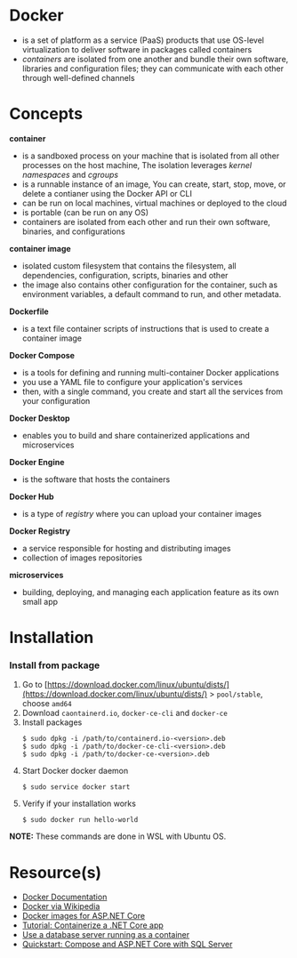 # Docker
- is a set of platform as a service (PaaS) products that use OS-level virtualization to deliver software in packages called containers
- _containers_ are isolated from one another and bundle their own software, libraries and configuration files; they can communicate with each other through well-defined channels

# Concepts

**container**
- is a sandboxed process on your machine that is isolated from all other processes on the host machine, The isolation leverages _kernel namespaces_ and _cgroups_
- is a runnable instance of an image, You can create, start, stop, move, or delete a contianer using the Docker API or CLI
- can be run on local machines, virtual machines or deployed to the cloud
- is portable (can be run on any OS)
- containers are isolated from each other and run their own software, binaries, and configurations

**container image**
- isolated custom filesystem that contains the filesystem, all dependencies, configuration, scripts, binaries and other
- the image also contains other configuration for the container, such as environment variables, a default command to run, and other metadata.

**Dockerfile**
- is a text file container scripts of instructions that is used to create a container image

**Docker Compose**
- is a tools for defining and running multi-container Docker applications
- you use a YAML file to configure your application's services
- then, with a single command, you create and start all the services from your configuration

**Docker Desktop**
- enables you to build and share containerized applications and microservices

**Docker Engine**
- is the software that hosts the containers

**Docker Hub**
- is a type of _registry_ where you can upload your container images

**Docker Registry**
- a service responsible for hosting and distributing images
- collection of images repositories

**microservices**
- building, deploying, and managing each application feature as its own small app

# Installation

### Install from package
1. Go to [https://download.docker.com/linux/ubuntu/dists/](https://download.docker.com/linux/ubuntu/dists/) > `pool/stable`, choose `amd64`
2. Download `caontainerd.io`, `docker-ce-cli` and `docker-ce`
3. Install packages
    ```
    $ sudo dpkg -i /path/to/containerd.io-<version>.deb
    $ sudo dpkg -i /path/to/docker-ce-cli-<version>.deb
    $ sudo dpkg -i /path/to/docker-ce-<version>.deb
    ```
4. Start Docker docker daemon
    ```
    $ sudo service docker start
    ```
5. Verify if your installation works
    ```
    $ sudo docker run hello-world
    ```

**NOTE:** These commands are done in WSL with Ubuntu OS.

# Resource(s)
- [Docker Documentation](https://docs.docker.com/)
- [Docker via Wikipedia](https://en.wikipedia.org/wiki/Docker_(software))
- [Docker images for ASP.NET Core](https://docs.microsoft.com/en-us/aspnet/core/host-and-deploy/docker/building-net-docker-images?view=aspnetcore-6.0)
- [Tutorial: Containerize a .NET Core app](https://docs.microsoft.com/en-us/dotnet/core/docker/build-container?tabs=linux)
- [Use a database server running as a container](https://docs.microsoft.com/en-us/dotnet/architecture/microservices/multi-container-microservice-net-applications/database-server-container)
- [Quickstart: Compose and ASP.NET Core with SQL Server](https://docs.docker.com/samples/aspnet-mssql-compose/)